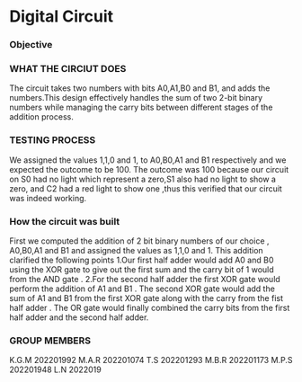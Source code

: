 # Digital Circuit 

 ### Objective                                                                                                             

### WHAT THE CIRCIUT DOES
The circuit takes two numbers with bits A0,A1,B0 and B1, and adds the numbers.This  design effectively  handles the sum of two 2-bit binary numbers while managing the carry bits between different stages of the addition process.

### TESTING PROCESS
We assigned the values 1,1,0 and 1, to  A0,B0,A1 and B1 respectively  and we expected  the  outcome to be 100. The outcome was 100 because our circuit on S0 had no light which represent a zero,S1 also had no light to show a zero, and C2 had a red light to show one ,thus this verified that our circuit was indeed working.

### How the circuit was built
First we computed the addition of 2 bit binary numbers of our choice , A0,B0,A1 and B1 and assigned the values as 1,1,0 and 1. This  addition clarified the following points 
1.Our first half adder would add A0 and B0 using the XOR gate   to give out the first sum  and the carry bit of  1 would from the AND gate .
2.For the second half  adder the first XOR gate would perform the addition of A1 and B1 . The second XOR gate would add the sum of A1 and B1 from the first XOR gate along with the carry from the fist half adder  . The OR gate would finally combined the carry bits from the first half adder and the second half adder. 

### GROUP MEMBERS
K.G.M    202201992
M.A.R    202201074
T.S      202201293
M.B.R    202201173
M.P.S    202201948
L.N      2022019
